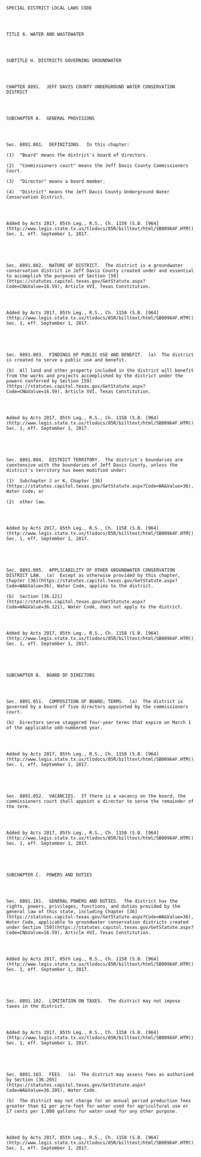 ﻿
    
    
    	
    					
    
    
    SPECIAL DISTRICT LOCAL LAWS CODE
    
      
    
    
    TITLE 6. WATER AND WASTEWATER
    
      
    
    
    SUBTITLE H. DISTRICTS GOVERNING GROUNDWATER
    
      
    
    
    CHAPTER 8891.  JEFF DAVIS COUNTY UNDERGROUND WATER CONSERVATION DISTRICT
    
      
    
    
    SUBCHAPTER A.  GENERAL PROVISIONS
    
      
    
    
    Sec. 8891.001.  DEFINITIONS.  In this chapter:
    
    (1)  "Board" means the district's board of directors.
    
    (2)  "Commissioners court" means the Jeff Davis County Commissioners Court.
    
    (3)  "Director" means a board member.
    
    (4)  "District" means the Jeff Davis County Underground Water Conservation District.
    
    
    
    
    Added by Acts 2017, 85th Leg., R.S., Ch. 1158 (S.B. [964](http://www.legis.state.tx.us/tlodocs/85R/billtext/html/SB00964F.HTM)), Sec. 1, eff. September 1, 2017.
    
    
    
    
    
    Sec. 8891.002.  NATURE OF DISTRICT.  The district is a groundwater conservation district in Jeff Davis County created under and essential to accomplish the purposes of Section [59](https://statutes.capitol.texas.gov/GetStatute.aspx?Code=CN&Value=16.59), Article XVI, Texas Constitution.
    
    
    
    
    Added by Acts 2017, 85th Leg., R.S., Ch. 1158 (S.B. [964](http://www.legis.state.tx.us/tlodocs/85R/billtext/html/SB00964F.HTM)), Sec. 1, eff. September 1, 2017.
    
    
    
    
    
    Sec. 8891.003.  FINDINGS OF PUBLIC USE AND BENEFIT.  (a)  The district is created to serve a public use and benefit.
    
    (b)  All land and other property included in the district will benefit from the works and projects accomplished by the district under the powers conferred by Section [59](https://statutes.capitol.texas.gov/GetStatute.aspx?Code=CN&Value=16.59), Article XVI, Texas Constitution.
    
    
    
    
    Added by Acts 2017, 85th Leg., R.S., Ch. 1158 (S.B. [964](http://www.legis.state.tx.us/tlodocs/85R/billtext/html/SB00964F.HTM)), Sec. 1, eff. September 1, 2017.
    
    
    
    
    
    Sec. 8891.004.  DISTRICT TERRITORY.  The district's boundaries are coextensive with the boundaries of Jeff Davis County, unless the district's territory has been modified under:
    
    (1)  Subchapter J or K, Chapter [36](https://statutes.capitol.texas.gov/GetStatute.aspx?Code=WA&Value=36), Water Code; or
    
    (2)  other law.
    
    
    
    
    Added by Acts 2017, 85th Leg., R.S., Ch. 1158 (S.B. [964](http://www.legis.state.tx.us/tlodocs/85R/billtext/html/SB00964F.HTM)), Sec. 1, eff. September 1, 2017.
    
    
    
    
    
    Sec. 8891.005.  APPLICABILITY OF OTHER GROUNDWATER CONSERVATION DISTRICT LAW.  (a)  Except as otherwise provided by this chapter, Chapter [36](https://statutes.capitol.texas.gov/GetStatute.aspx?Code=WA&Value=36), Water Code, applies to the district.
    
    (b)  Section [36.121](https://statutes.capitol.texas.gov/GetStatute.aspx?Code=WA&Value=36.121), Water Code, does not apply to the district.
    
    
    
    
    Added by Acts 2017, 85th Leg., R.S., Ch. 1158 (S.B. [964](http://www.legis.state.tx.us/tlodocs/85R/billtext/html/SB00964F.HTM)), Sec. 1, eff. September 1, 2017.
    
    
    
    
    
    SUBCHAPTER B.  BOARD OF DIRECTORS
    
      
    
    
    Sec. 8891.051.  COMPOSITION OF BOARD; TERMS.  (a)  The district is governed by a board of five directors appointed by the commissioners court.
    
    (b)  Directors serve staggered four-year terms that expire on March 1 of the applicable odd-numbered year.
    
    
    
    
    Added by Acts 2017, 85th Leg., R.S., Ch. 1158 (S.B. [964](http://www.legis.state.tx.us/tlodocs/85R/billtext/html/SB00964F.HTM)), Sec. 1, eff. September 1, 2017.
    
    
    
    
    
    Sec. 8891.052.  VACANCIES.  If there is a vacancy on the board, the commissioners court shall appoint a director to serve the remainder of the term.
    
    
    
    
    Added by Acts 2017, 85th Leg., R.S., Ch. 1158 (S.B. [964](http://www.legis.state.tx.us/tlodocs/85R/billtext/html/SB00964F.HTM)), Sec. 1, eff. September 1, 2017.
    
    
    
    
    
    SUBCHAPTER C.  POWERS AND DUTIES
    
      
    
    
    Sec. 8891.101.  GENERAL POWERS AND DUTIES.  The district has the rights, powers, privileges, functions, and duties provided by the general law of this state, including Chapter [36](https://statutes.capitol.texas.gov/GetStatute.aspx?Code=WA&Value=36), Water Code, applicable to groundwater conservation districts created under Section [59](https://statutes.capitol.texas.gov/GetStatute.aspx?Code=CN&Value=16.59), Article XVI, Texas Constitution.
    
    
    
    
    Added by Acts 2017, 85th Leg., R.S., Ch. 1158 (S.B. [964](http://www.legis.state.tx.us/tlodocs/85R/billtext/html/SB00964F.HTM)), Sec. 1, eff. September 1, 2017.
    
    
    
    
    
    Sec. 8891.102.  LIMITATION ON TAXES.  The district may not impose taxes in the district.
    
    
    
    
    Added by Acts 2017, 85th Leg., R.S., Ch. 1158 (S.B. [964](http://www.legis.state.tx.us/tlodocs/85R/billtext/html/SB00964F.HTM)), Sec. 1, eff. September 1, 2017.
    
    
    
    
    
    Sec. 8891.103.  FEES.  (a)  The district may assess fees as authorized by Section [36.205](https://statutes.capitol.texas.gov/GetStatute.aspx?Code=WA&Value=36.205), Water Code.
    
    (b)  The district may not charge for an annual period production fees greater than $1 per acre-foot for water used for agricultural use or 17 cents per 1,000 gallons for water used for any other purpose.
    
    
    
    
    Added by Acts 2017, 85th Leg., R.S., Ch. 1158 (S.B. [964](http://www.legis.state.tx.us/tlodocs/85R/billtext/html/SB00964F.HTM)), Sec. 1, eff. September 1, 2017.
    
    
    
    
    				
